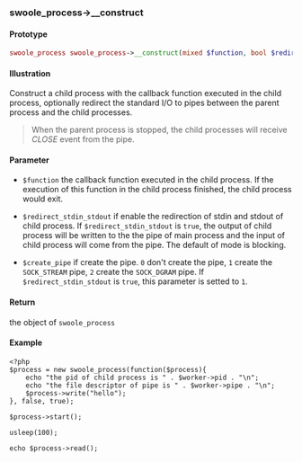 ### swoole_process->__construct

#### Prototype

```php
swoole_process swoole_process->__construct(mixed $function, bool $redirect_stdin_stdout = false, int $create_pipe = 2);
```

#### Illustration

Construct a child process with the callback function executed in the child process, optionally redirect the standard I/O to pipes between the parent process and the child processes.

> When the parent process is stopped, the child processes will receive *CLOSE* event from the pipe.

#### Parameter

- `$function` the callback function executed in the child process. If the execution of this function in the child process finished, the child process would exit.

- `$redirect_stdin_stdout` if enable the redirection of stdin and stdout of child process. If `$redirect_stdin_stdout` is `true`, the output of child process will be written to the the pipe of main process and the input of child process will come from the pipe. The default of mode is blocking. 

- `$create_pipe` if create the pipe. `0` don't create the pipe, `1` create the `SOCK_STREAM` pipe, `2` create the `SOCK_DGRAM` pipe. If `$redirect_stdin_stdout` is `true`, this parameter is setted to `1`. 

#### Return

the object of `swoole_process`

#### Example
```
<?php
$process = new swoole_process(function($process){
    echo "the pid of child process is " . $worker->pid . "\n";
    echo "the file descriptor of pipe is " . $worker->pipe . "\n";
    $process->write("hello");
}, false, true);

$process->start();

usleep(100);

echo $process->read();
```
